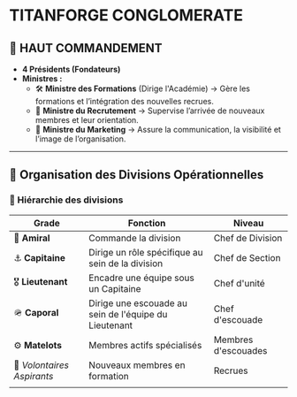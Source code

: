 # **TITANFORGE CONGLOMERATE**

## **👑 HAUT COMMANDEMENT**

- **4 Présidents (Fondateurs)**
- **Ministres :**
  - 🛠️ **Ministre des Formations** (Dirige l'Académie) → Gère les formations et l’intégration des nouvelles recrues.
  - 👥 **Ministre du Recrutement** → Supervise l’arrivée de nouveaux membres et leur orientation.
  - 📢 **Ministre du Marketing** → Assure la communication, la visibilité et l’image de l’organisation.

---

## **📌 Organisation des Divisions Opérationnelles**

### **📌 Hiérarchie des divisions**

| Grade                      | Fonction                                              | Niveau              |
| -------------------------- | ----------------------------------------------------- | ------------------- |
| 🔱 **Amiral**              | Commande la division                                  | Chef de Division    |
| ⚓ **Capitaine**           | Dirige un rôle spécifique au sein de la division      | Chef de Section     |
| 🎖 **Lieutenant**           | Encadre une équipe sous un Capitaine                  | Chef d'unité        |
| 🪖 **Caporal**             | Dirige une escouade au sein de l'équipe du Lieutenant | Chef d'escouade     |
| ⚙️ **Matelots**            | Membres actifs spécialisés                            | Membres d'escouades |
| 🛑 _Volontaires Aspirants_ | Nouveaux membres en formation                         | Recrues             |
|                            |                                                       |                     |
